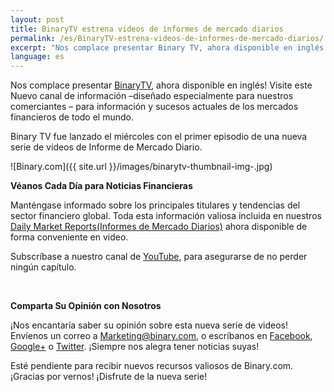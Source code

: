 ```yaml
---
layout: post
title: BinaryTV estrena videos de informes de mercado diarios
permalink: /es/BinaryTV-estrena-videos-de-informes-de-mercado-diarios/
excerpt: "Nos complace presentar Binary TV, ahora disponible en inglés. Visite este Nuevo canal de información –diseñado especialmente para nuestros comerciantes – para información y..."
language: es
---
```



Nos complace presentar [BinaryTV](https://www.binary.com/?l=ES&utm_source=blog&utm_medium=social&utm_content=ES&utm_campaign=whatsnew), ahora disponible en inglés! Visite este Nuevo canal de información –diseñado especialmente para nuestros comerciantes – para información y sucesos actuales de los mercados financieros de todo el mundo.

Binary TV fue lanzado el miércoles con el primer episodio de una nueva serie de videos de Informe de Mercado Diario.

![Binary.com]({{ site.url }}/images/binarytv-thumbnail-img-.jpg)


**Véanos Cada Día para Noticias Financieras**


Manténgase informado sobre los principales titulares y tendencias del sector financiero global. Toda esta información valiosa incluida en nuestros [Daily Market Reports(Informes de Mercado Diarios)](https://academy.binary.com/es/binary-tv/) ahora disponible de forma conveniente en video.

Subscríbase a nuestro canal de [YouTube](https://www.youtube.com/playlist?list=PLVJJAiu3lRjYz1XO_yoyIRxgz5zBlQc-g), para asegurarse de no perder ningún capítulo.

<br>


**Comparta Su Opinión con Nosotros**

¡Nos encantaría saber su opinión sobre esta nueva serie de videos!  Envíenos un correo a [Marketing@binary.com](mailto:marketing@binary.com), o escríbanos en [Facebook](https://www.facebook.com/binarydotcom), [Google+](https://plus.google.com/106251151552682209951) o [Twitter](https://www.twitter.com/Binarydotcom). ¡Siempre nos alegra tener noticias suyas!  

Esté pendiente para recibir nuevos recursos valiosos de Binary.com. ¡Gracias por vernos!  ¡Disfrute de la nueva serie!
